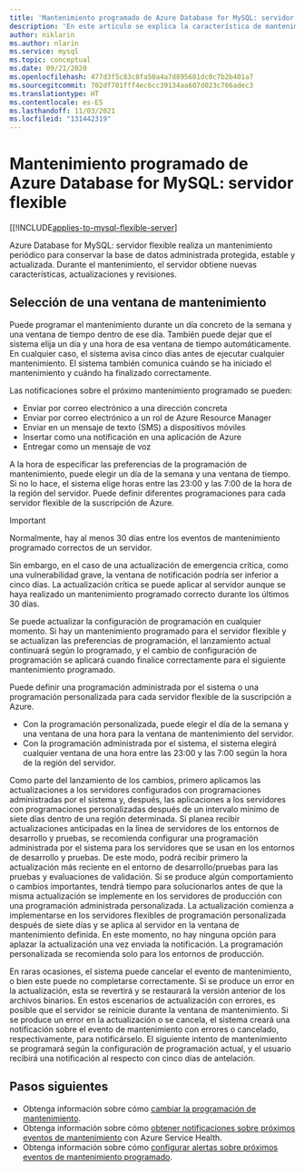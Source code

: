 ```yaml
---
title: 'Mantenimiento programado de Azure Database for MySQL: servidor flexible'
description: 'En este artículo se explica la característica de mantenimiento programado de Azure Database for MySQL: servidor flexible.'
author: niklarin
ms.author: nlarin
ms.service: mysql
ms.topic: conceptual
ms.date: 09/21/2020
ms.openlocfilehash: 477d3f5c83c8fa50a4a7d895681dc0c7b2b401a7
ms.sourcegitcommit: 702df701fff4ec6cc39134aa607d023c766adec3
ms.translationtype: HT
ms.contentlocale: es-ES
ms.lasthandoff: 11/03/2021
ms.locfileid: "131442319"
---
```

# <a name="scheduled-maintenance-in-azure-database-for-mysql--flexible-server"></a>Mantenimiento programado de Azure Database for MySQL: servidor flexible

[[!INCLUDE[applies-to-mysql-flexible-server](../includes/applies-to-mysql-flexible-server.md)]

Azure Database for MySQL: servidor flexible realiza un mantenimiento periódico para conservar la base de datos administrada protegida, estable y actualizada. Durante el mantenimiento, el servidor obtiene nuevas características, actualizaciones y revisiones.

## <a name="select-a-maintenance-window"></a>Selección de una ventana de mantenimiento

Puede programar el mantenimiento durante un día concreto de la semana y una ventana de tiempo dentro de ese día. También puede dejar que el sistema elija un día y una hora de esa ventana de tiempo automáticamente. En cualquier caso, el sistema avisa cinco días antes de ejecutar cualquier mantenimiento. El sistema también comunica cuándo se ha iniciado el mantenimiento y cuándo ha finalizado correctamente.

Las notificaciones sobre el próximo mantenimiento programado se pueden:

* Enviar por correo electrónico a una dirección concreta
* Enviar por correo electrónico a un rol de Azure Resource Manager
* Enviar en un mensaje de texto (SMS) a dispositivos móviles
* Insertar como una notificación en una aplicación de Azure
* Entregar como un mensaje de voz

A la hora de especificar las preferencias de la programación de mantenimiento, puede elegir un día de la semana y una ventana de tiempo. Si no lo hace, el sistema elige horas entre las 23:00 y las 7:00 de la hora de la región del servidor. Puede definir diferentes programaciones para cada servidor flexible de la suscripción de Azure.

> [!IMPORTANT]
> Normalmente, hay al menos 30 días entre los eventos de mantenimiento programado correctos de un servidor.
>
> Sin embargo, en el caso de una actualización de emergencia crítica, como una vulnerabilidad grave, la ventana de notificación podría ser inferior a cinco días. La actualización crítica se puede aplicar al servidor aunque se haya realizado un mantenimiento programado correcto durante los últimos 30 días.

Se puede actualizar la configuración de programación en cualquier momento. Si hay un mantenimiento programado para el servidor flexible y se actualizan las preferencias de programación, el lanzamiento actual continuará según lo programado, y el cambio de configuración de programación se aplicará cuando finalice correctamente para el siguiente mantenimiento programado.

Puede definir una programación administrada por el sistema o una programación personalizada para cada servidor flexible de la suscripción a Azure.
* Con la programación personalizada, puede elegir el día de la semana y una ventana de una hora para la ventana de mantenimiento del servidor.
* Con la programación administrada por el sistema, el sistema elegirá cualquier ventana de una hora entre las 23:00 y las 7:00 según la hora de la región del servidor.

Como parte del lanzamiento de los cambios, primero aplicamos las actualizaciones a los servidores configurados con programaciones administradas por el sistema y, después, las aplicaciones a los servidores con programaciones personalizadas después de un intervalo mínimo de siete días dentro de una región determinada. Si planea recibir actualizaciones anticipadas en la línea de servidores de los entornos de desarrollo y pruebas, se recomienda configurar una programación administrada por el sistema para los servidores que se usan en los entornos de desarrollo y pruebas. De este modo, podrá recibir primero la actualización más reciente en el entorno de desarrollo/pruebas para las pruebas y evaluaciones de validación. Si se produce algún comportamiento o cambios importantes, tendrá tiempo para solucionarlos antes de que la misma actualización se implemente en los servidores de producción con una programación administrada personalizada. La actualización comienza a implementarse en los servidores flexibles de programación personalizada después de siete días y se aplica al servidor en la ventana de mantenimiento definida. En este momento, no hay ninguna opción para aplazar la actualización una vez enviada la notificación. La programación personalizada se recomienda solo para los entornos de producción.

En raras ocasiones, el sistema puede cancelar el evento de mantenimiento, o bien este puede no completarse correctamente. Si se produce un error en la actualización, esta se revertirá y se restaurará la versión anterior de los archivos binarios. En estos escenarios de actualización con errores, es posible que el servidor se reinicie durante la ventana de mantenimiento. Si se produce un error en la actualización o se cancela, el sistema creará una notificación sobre el evento de mantenimiento con errores o cancelado, respectivamente, para notificárselo. El siguiente intento de mantenimiento se programará según la configuración de programación actual, y el usuario recibirá una notificación al respecto con cinco días de antelación.

## <a name="next-steps"></a>Pasos siguientes

* Obtenga información sobre cómo [cambiar la programación de mantenimiento](how-to-maintenance-portal.md).
* Obtenga información sobre cómo [obtener notificaciones sobre próximos eventos de mantenimiento](../../service-health/service-notifications.md) con Azure Service Health.
* Obtenga información sobre cómo [configurar alertas sobre próximos eventos de mantenimiento programado](../../service-health/resource-health-alert-monitor-guide.md).
